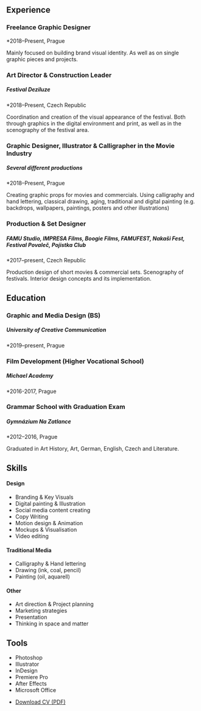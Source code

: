 <!-- Use Markdown for headings, paragraphs, lists, etc. to add structural meaning to your content. -->

<!-- Name, about short decription, contact info? -->

<!-- Education or Experience first? -->

## Experience

### Freelance Graphic Designer		
*2018–Present, Prague

Mainly focused on building brand visual identity. As well as on single graphic pieces and projects.

### Art Director & Construction Leader
##### Festival Deziluze	
*2018–Present, Czech Republic	

Coordination and creation of the visual appearance of the festival. Both through graphics in the digital environment and print, as well as in the scenography of the festival area.

### Graphic Designer, Illustrator & Calligrapher in the Movie Industry 
##### Several different productions
*2018–Present, Prague		

Creating graphic props for movies and commercials. Using calligraphy and hand lettering, classical drawing, aging, traditional and digital painting (e.g. backdrops, wallpapers, paintings, posters and other illustrations)

### Production & Set Designer 
##### FAMU Studio, IMPRESA Films, Boogie Films, FAMUFEST, Nakaši Fest, Festival Povaleč, Pojistka Club
*2017–present, Czech Republic		

Production design of short movies & commercial sets. Scenography of festivals. Interior design concepts and its implementation.



## Education

<!-- Higher education, not high school unless it's a speciality/vocational school worth mentioning. -->

### Graphic and Media Design (BS)
##### University of Creative Communication
*2019–present, Prague

### Film Development (Higher Vocational School)
##### Michael Academy
*2016-2017, Prague

### Grammar School with Graduation Exam
##### Gymnázium Na Zatlance
*2012–2016, Prague

Graduated in Art History, Art, German, English, Czech and Literature.


## Skills

#### Design
* Branding & Key Visuals
* Digital painting & Illustration
* Social media content creating
* Copy Writing
* Motion design & Animation 
* Mockups & Visualisation
* Video editing

#### Traditional Media
* Calligraphy & Hand lettering
* Drawing (ink, coal, pencil)
* Painting  (oil, aquarell)

#### Other
* Art direction & Project planning
* Marketing strategies
* Presentation
* Thinking in space and matter

## Tools
* Photoshop
* Illustrator
* InDesign
* Premiere Pro
* After Effects
* Microsoft Office

- [Download CV (PDF)](pdf/cv-2021-11-ltycova.pdf) <!-- At the top or bottom? -->
